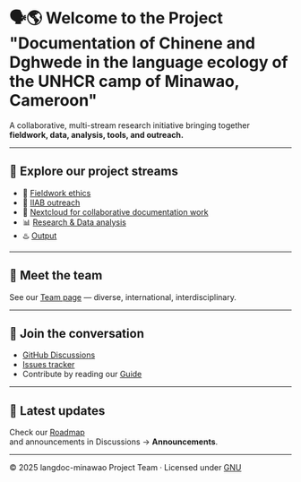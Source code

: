 # 🗣️🌎 Welcome to the Project "Documentation of Chinene and Dghwede in the language ecology of the UNHCR camp of Minawao, Cameroon"

A collaborative, multi-stream research initiative bringing together  
**fieldwork, data, analysis, tools, and outreach.**

---

## 🔗 Explore our project streams
- 🤝 [Fieldwork ethics](https://github.com/langdoc-minawao/field-ethics)  
- 🛜 [IIAB outreach](https://github.com/langdoc-minawao/iiab-outreach)  
- 🔗 [Nextcloud for collaborative documentation work](https://github.com/langdoc-minawao/field-nextcloud)  
- 📊 [Research & Data analysis](https://github.com/langdoc-minawao/data-analysis)  
- ♨️ [Output](https://github.com/langdoc-minawao/output)

---

## 👥 Meet the team
See our [Team page](team.md) — diverse, international, interdisciplinary.  

---

## 💬 Join the conversation
- [GitHub Discussions](https://github.com/ORG/project-meta/discussions)  
- [Issues tracker](https://github.com/ORG/project-meta/issues)  
- Contribute by reading our [Guide](https://github.com/ORG/project-meta/blob/main/CONTRIBUTING.md)

---

## 📅 Latest updates
Check our [Roadmap](https://github.com/ORG/project-meta/projects)  
and announcements in Discussions → **Announcements**.

---

© 2025 langdoc-minawao Project Team · Licensed under [GNU](LICENSE)